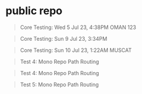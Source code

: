 # public repo
> Core Testing: Wed 5 Jul 23, 4:38PM OMAN
123

> Core Testing: Sun 9 Jul 23, 3:34PM 

> Core Testing: Sun 10 Jul 23, 1:22AM MUSCAT

> Test 4: Mono Repo Path Routing 

> Test 4: Mono Repo Path Routing 

> Test 5: Mono Repo Path Routing 